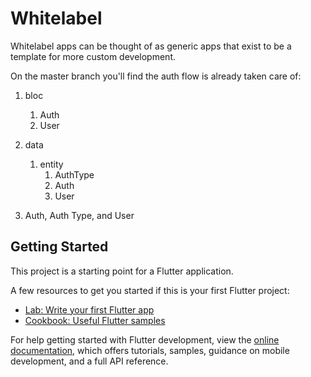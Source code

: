 # Whitelabel

Whitelabel apps can be thought of as generic apps that exist to be a template for more custom development. 

On the master branch you'll find the auth flow is already taken care of:
1. bloc
    1. Auth
    2. User
2. data
    1. entity
        1. AuthType
        2. Auth
        3. User
    

3. Auth, Auth Type, and User

## Getting Started

This project is a starting point for a Flutter application.

A few resources to get you started if this is your first Flutter project:

- [Lab: Write your first Flutter app](https://docs.flutter.dev/get-started/codelab)
- [Cookbook: Useful Flutter samples](https://docs.flutter.dev/cookbook)

For help getting started with Flutter development, view the
[online documentation](https://docs.flutter.dev/), which offers tutorials,
samples, guidance on mobile development, and a full API reference.
